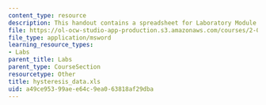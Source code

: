```yaml
---
content_type: resource
description: This handout contains a spreadsheet for Laboratory Module 2.
file: https://ol-ocw-studio-app-production.s3.amazonaws.com/courses/2-002-mechanics-and-materials-ii-spring-2004/a49ce95399aee64c9ea063818af29dba_hysteresis_data.xls
file_type: application/msword
learning_resource_types:
- Labs
parent_title: Labs
parent_type: CourseSection
resourcetype: Other
title: hysteresis_data.xls
uid: a49ce953-99ae-e64c-9ea0-63818af29dba
---
```

